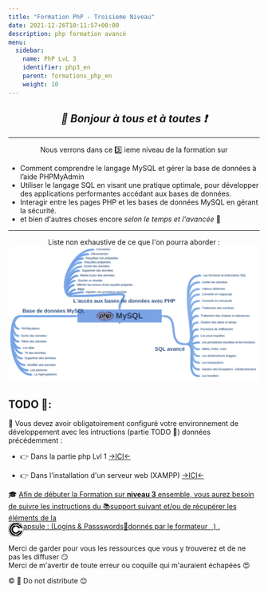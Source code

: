 ```yaml
---
title: "Formation PhP - Troisieme Niveau"
date: 2021-12-26T10:11:57+00:00
description: php formation avancé  
menu:
  sidebar:
    name: PhP LvL 3
    identifier: php3_en
    parent: formations_php_en
    weight: 10
---
```


## _<center>:loudspeaker: Bonjour à tous et à toutes :heavy_exclamation_mark:</center>_

---
<link rel="stylesheet" href="https://cdn.jsdelivr.net/npm/bootstrap-icons@1.8.1/font/bootstrap-icons.css">
<div class="d-sm-block alert alert-info " > 

<center><i class="fas fa-info-circle " style="color: blue;"></i>  Nous verrons dans ce 3️⃣ ieme niveau de la formation sur <i class="fab fa-php fa-2x" style="color:blue; vertical-align:middle;"></i></center>
<span class="text-left">

- Comment comprendre le langage MySQL et gérer la base de données à l’aide PHPMyAdmin
- Utiliser le langage SQL en visant une pratique optimale, pour développer des applications performantes accédant aux bases de données.
- Interagir entre les pages PHP et les bases de données MySQL en gérant la sécurité.
- et bien d'autres choses encore *selon le temps et l'avancée* :pancakes:

<hr>
</span> <center>Liste non exhaustive de ce que l'on pourra aborder :</center>
  <div  class="row justify-content-center">
  <img src="MYSQL.svg" >
   </div>
</div>

## <i class="fas fa-clipboard-list "></i> TODO :roller_coaster::
:speech_balloon: Vous devez avoir obligatoirement configuré votre environnement de développement avec les intructions (partie TODO :roller_coaster:) données précédemment <i class="fas fa-clipboard-list "></i> :  

- :point_right: Dans la partie php Lvl 1 [->ICI<-](../lvl1/)

- :point_right: Dans l'installation d'un serveur web (XAMPP) [->ICI<-](../../../divers/installation_xampp)

<div class="d-sm-block  alert alert-success  text-left" role="alert">


:mortar_board: [Afin de débuter la Formation sur **<i class="fab fa-php fa-2x" style="color:blue; vertical-align:middle;"></i> niveau 3** ensemble, vous aurez besoin de suivre les instructions du :books:support suivant et/ou de récupérer les éléments de la <span style='display:FLEX;margin:0'> <img style="vertical-align: bottom;" src="/images/icones/w30/capsule_30.png" alt="C">apsule : (Logins & Passswords :closed_lock_with_key: donnés par le formateur &nbsp; <i class="fas fa-chalkboard-teacher"></i> &nbsp;)&nbsp; <i class="fas fa-external-link-alt"></i>.</span>](http://franpan.free.fr/formation/_php403 "lien vers le site contenant les fichiers de la formation")
</div>

Merci de garder pour vous les ressources que vous y trouverez et de ne pas les diffuser :smirk:  
Merci de m'avertir de toute erreur ou coquille qui m'auraient échapées :heart_eyes:

:copyright: :no_entry_sign: Do not distribute :relieved: